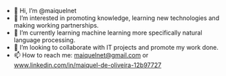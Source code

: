 - 👋 Hi, I’m @maiquelnet
- 👀 I’m interested in promoting knowledge, learning new technologies and making working partnerships.
- 🌱 I’m currently learning machine learning more specifically natural language processing.
- 💞️ I’m looking to collaborate with IT projects and promote my work done.
- 📫 How to reach me: maiquelnet@gmail.com or www.linkedin.com/in/maiquel-de-oliveira-12b97727

<!---
maiquelnet/maiquelnet is a ✨ special ✨ repository because its `README.md` (this file) appears on your GitHub profile.
You can click the Preview link to take a look at your changes.
--->
